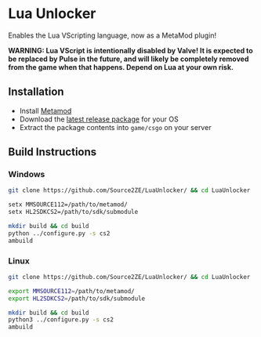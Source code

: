 # Lua Unlocker

Enables the Lua VScripting language, now as a MetaMod plugin!

**WARNING: Lua VScript is intentionally disabled by Valve! It is expected to be replaced by Pulse in the future, and will likely be completely removed from the game when that happens. Depend on Lua at your own risk.**

## Installation

- Install [Metamod](https://www.sourcemm.net/downloads.php?branch=dev)
- Download the [latest release package](https://github.com/Source2ZE/LuaUnlocker/releases/latest) for your OS
- Extract the package contents into `game/csgo` on your server

## Build Instructions

### Windows
```bash
git clone https://github.com/Source2ZE/LuaUnlocker/ && cd LuaUnlocker

setx MMSOURCE112=/path/to/metamod/
setx HL2SDKCS2=/path/to/sdk/submodule

mkdir build && cd build
python ../configure.py -s cs2
ambuild
```

### Linux
```bash
git clone https://github.com/Source2ZE/LuaUnlocker/ && cd LuaUnlocker

export MMSOURCE112=/path/to/metamod/
export HL2SDKCS2=/path/to/sdk/submodule

mkdir build && cd build
python3 ../configure.py -s cs2
ambuild
```

